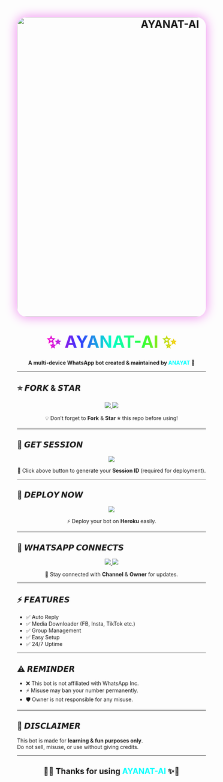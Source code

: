 <h1 align="center">
  <img src="https://files.catbox.moe/rexuf8.jpg" alt="AYANAT-AI" width="800" style="border-radius:25px;box-shadow:0 0 30px violet;"/>
</h1>

<h1 align="center">
  <span style="background: linear-gradient(to right, #ff00cc, #3333ff, #00ffcc, #33ff33, #ffcc00); 
               -webkit-background-clip: text; 
               color: transparent; 
               font-size: 45px; 
               font-weight: bold;">
    ✨ AYANAT-AI ✨
  </span>
</h1>

<p align="center">
  <b>A multi-device WhatsApp bot created & maintained by <span style="color:#00FFFF">ANAYAT</span> 🚀</b>
</p>

---

## ⭐ 𝙁𝙊𝙍𝙆 & 𝙎𝙏𝘼𝙍
<p align="center">
  <a href="https://github.com/ANAYAT-AI/ANAYAT-AI/fork">
    <img src="https://img.shields.io/badge/Fork-Repo-ff00ff?style=for-the-badge&logo=github&logoColor=white" />
  </a>
  <a href="https://github.com/ANAYAT-AI/ANAYAT-AI">
    <img src="https://img.shields.io/github/stars/ANAYAT-AI/ANAYAT-AI?style=for-the-badge&color=gold&logo=github" />
  </a>
</p>
<p align="center">💡 Don’t forget to <b>Fork</b> & <b>Star ⭐</b> this repo before using!</p>

---

## 🔑 𝙂𝙀𝙏 𝙎𝙀𝙎𝙎𝙄𝙊𝙉
<p align="center">
  <a href="https://anayat-ai-pair.onrender.com/">
    <img src="https://img.shields.io/badge/Get-Session_ID-00BFFF?style=for-the-badge&logo=whatsapp&logoColor=white" />
  </a>
</p>
<p align="center">📲 Click above button to generate your <b>Session ID</b> (required for deployment).</p>

---

## 🚀 𝘿𝙀𝙋𝙇𝙊𝙔 𝙉𝙊𝙒
<p align="center">
  <a href="https://dashboard.heroku.com/new?template=https://github.com/ANAYAT-AI/ANAYAT-AI">
    <img src="https://img.shields.io/badge/Deploy-Heroku-7952B3?style=for-the-badge&logo=heroku&logoColor=white" />
  </a>
</p>
<p align="center">⚡ Deploy your bot on <b>Heroku</b> easily.</p>

---

## 📡 𝙒𝙃𝘼𝙏𝙎𝘼𝙋𝙋 𝘾𝙊𝙉𝙉𝙀𝘾𝙏𝙎
<p align="center">
  <a href="https://whatsapp.com/channel/0029VbAm8LqL2ATpxklIct2g">
    <img src="https://img.shields.io/badge/Join-Channel-25D366?style=for-the-badge&logo=whatsapp&logoColor=white" />
  </a>
  <a href="https://api.whatsapp.com/send?phone=+923452401207&text=➪𝐇𝐄𝐘𓆩𝗞𝗔𝗦𝗛𝗠𝗜𝗥𝗜𝗛𝗔𝗖𝗞𝗘𝗥🐍🍷🌹'">
    <img src="https://img.shields.io/badge/Contact-Owner-ff0000?style=for-the-badge&logo=whatsapp&logoColor=white" />
  </a>
</p>
<p align="center">📢 Stay connected with <b>Channel</b> & <b>Owner</b> for updates.</p>

---

## ⚡ 𝙁𝙀𝘼𝙏𝙐𝙍𝙀𝙎
- ✅ Auto Reply  
- ✅ Media Downloader (FB, Insta, TikTok etc.)  
- ✅ Group Management  
- ✅ Easy Setup  
- ✅ 24/7 Uptime  

---

## ⚠️ 𝙍𝙀𝙈𝙄𝙉𝘿𝙀𝙍
- ❌ This bot is not affiliated with WhatsApp Inc.  
- ⚡ Misuse may ban your number permanently.  
- 🛡️ Owner is not responsible for any misuse.  

---

## 📝 𝘿𝙄𝙎𝘾𝙇𝘼𝙄𝙈𝙀𝙍
This bot is made for **learning & fun purposes only**.  
Do not sell, misuse, or use without giving credits.  

---

<h2 align="center">
  🌈✨ Thanks for using <span style="color:#00FFFF">AYANAT-AI</span> ✨🌈
</h2>
